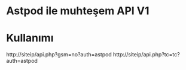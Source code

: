 # Astpod ile muhteşem API V1

# Kullanımı

http://siteip/api.php?gsm=no?auth=astpod
http://siteip/api.php?tc=tc?auth=astpod
